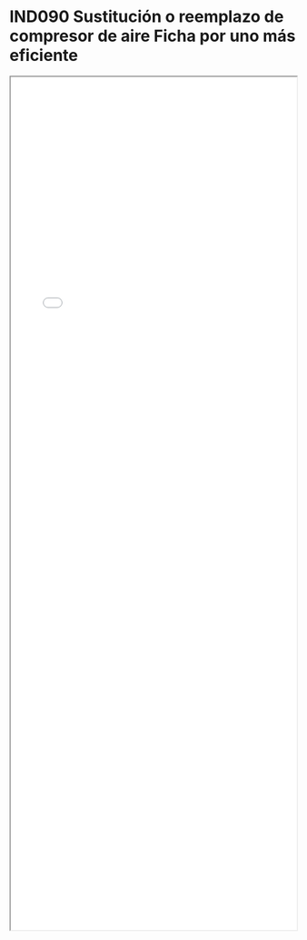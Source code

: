 
# IND090  Sustitución o reemplazo de compresor de aire Ficha por uno más eficiente

<iframe src="../IND090  Sustitución o reemplazo de compresor de aire Ficha por uno más eficiente.pdf" width="100%" height="1500px"></iframe>


